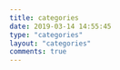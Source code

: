 ```yaml
---
title: categories
date: 2019-03-14 14:55:45
type: "categories"
layout: "categories"
comments: true
---
```

